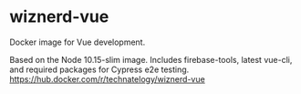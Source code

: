 # wiznerd-vue
Docker image for Vue development.

Based on the Node 10.15-slim image. Includes firebase-tools, latest vue-cli, and required packages for Cypress e2e testing.
https://hub.docker.com/r/technatelogy/wiznerd-vue
